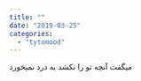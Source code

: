 ```yaml
---
title: ""
date: "2019-03-25"
categories: 
  - "tytomood"
---
```


میگفت آنچه تو را نکشد به درد نمیخورد
